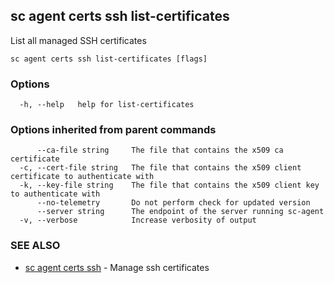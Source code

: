 ## sc agent certs ssh list-certificates

List all managed SSH certificates

```
sc agent certs ssh list-certificates [flags]
```

### Options

```
  -h, --help   help for list-certificates
```

### Options inherited from parent commands

```
      --ca-file string     The file that contains the x509 ca certificate
  -c, --cert-file string   The file that contains the x509 client certificate to authenticate with
  -k, --key-file string    The file that contains the x509 client key to authenticate with
      --no-telemetry       Do not perform check for updated version
      --server string      The endpoint of the server running sc-agent
  -v, --verbose            Increase verbosity of output
```

### SEE ALSO

* [sc agent certs ssh](sc_agent_certs_ssh.md)	 - Manage ssh certificates

